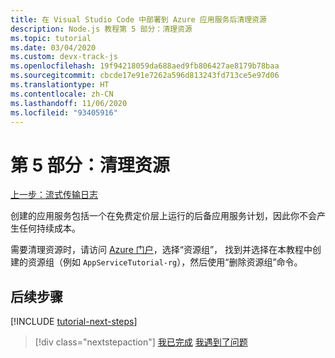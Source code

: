 ```yaml
---
title: 在 Visual Studio Code 中部署到 Azure 应用服务后清理资源
description: Node.js 教程第 5 部分：清理资源
ms.topic: tutorial
ms.date: 03/04/2020
ms.custom: devx-track-js
ms.openlocfilehash: 19f94218059da688aed9fb806427ae8179b78baa
ms.sourcegitcommit: cbcde17e91e7262a596d813243fd713ce5e97d06
ms.translationtype: HT
ms.contentlocale: zh-CN
ms.lasthandoff: 11/06/2020
ms.locfileid: "93405916"
---
```

# <a name="part-5-clean-up-resources"></a>第 5 部分：清理资源

[上一步：流式传输日志](tutorial-vscode-azure-app-service-node-04.md)

创建的应用服务包括一个在免费定价层上运行的后备应用服务计划，因此你不会产生任何持续成本。

需要清理资源时，请访问 [Azure 门户](https://portal.azure.com)，选择“资源组”，  找到并选择在本教程中创建的资源组（例如 `AppServiceTutorial-rg`），然后使用“删除资源组”命令。 

## <a name="next-steps"></a>后续步骤

[!INCLUDE [tutorial-next-steps](includes/tutorial-next-steps.md)]

> [!div class="nextstepaction"]
> [我已完成](./how-to/deploy-web-app.md) [我遇到了问题](https://www.research.net/r/PWZWZ52?tutorial=node-deployment-azureappservice&step=clean-up-resources)